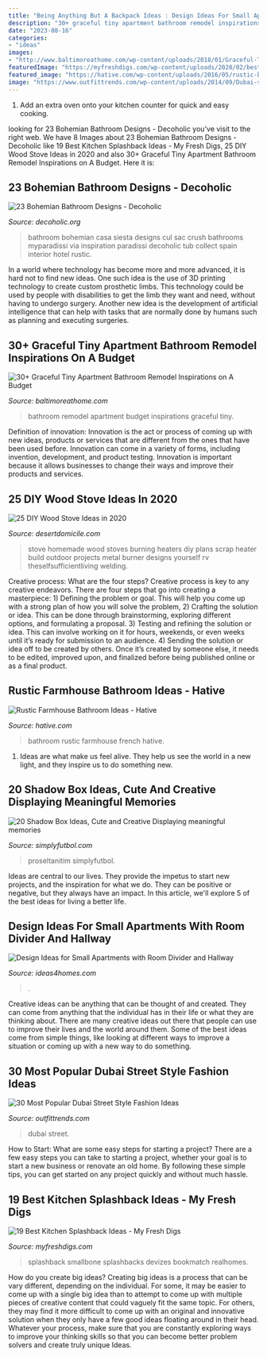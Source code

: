 ```yaml
---
title: "Being Anything But A Backpack Ideas : Design Ideas For Small Apartments With Room Divider And Hallway"
description: "30+ graceful tiny apartment bathroom remodel inspirations on a budget"
date: "2023-08-16"
categories:
- "ideas"
images:
- "http://www.baltimoreathome.com/wp-content/uploads/2018/01/Graceful-Tiny-Apartment-Bathroom-Remodel-Inspirations-on-A-Budget-12.jpg"
featuredImage: "https://myfreshdigs.com/wp-content/uploads/2020/02/best-kitchen-splashback-ideas-8-683x1024.jpg"
featured_image: "https://hative.com/wp-content/uploads/2016/05/rustic-bathroom/37-rustic-bathroom-ideas.jpg"
image: "https://www.outfittrends.com/wp-content/uploads/2014/09/Dubai-street-style-fashion-ideas.jpg"
---
```



1. Add an extra oven onto your kitchen counter for quick and easy cooking.

	

		
looking for 23 Bohemian Bathroom Designs - Decoholic you've visit to the right web. We have 8 Images about 23 Bohemian Bathroom Designs - Decoholic like 19 Best Kitchen Splashback Ideas - My Fresh Digs, 25 DIY Wood Stove Ideas in 2020 and also 30+ Graceful Tiny Apartment Bathroom Remodel Inspirations on A Budget. Here it is:
		
    
## 23 Bohemian Bathroom Designs - Decoholic

<img loading=lazy src="http://decoholic.org/wp-content/uploads/2014/11/bohemian-bathroom-design-12.jpg" onerror="this.onerror=null;this.src='https://tse1.mm.bing.net/th?id=OIP.VWfLFAnXwymMqHqqIErZ-AHaLH&amp;pid=15.1';" alt="23 Bohemian Bathroom Designs - Decoholic">

_Source: decoholic.org_

>bathroom bohemian casa siesta designs cul sac crush bathrooms myparadissi via inspiration paradissi decoholic tub collect spain interior hotel rustic. 

	

In a world where technology has become more and more advanced, it is hard not to find new ideas. One such idea is the use of 3D printing technology to create custom prosthetic limbs. This technology could be used by people with disabilities to get the limb they want and need, without having to undergo surgery. Another new idea is the development of artificial intelligence that can help with tasks that are normally done by humans such as planning and executing surgeries.

    
## 30+ Graceful Tiny Apartment Bathroom Remodel Inspirations On A Budget

<img loading=lazy src="http://www.baltimoreathome.com/wp-content/uploads/2018/01/Graceful-Tiny-Apartment-Bathroom-Remodel-Inspirations-on-A-Budget-12.jpg" onerror="this.onerror=null;this.src='https://tse3.mm.bing.net/th?id=OIP.J8tmc_k6qvf4Vk28DD08nQHaK-&amp;pid=15.1';" alt="30+ Graceful Tiny Apartment Bathroom Remodel Inspirations on A Budget">

_Source: baltimoreathome.com_

>bathroom remodel apartment budget inspirations graceful tiny. 

	

Definition of innovation:
Innovation is the act or process of coming up with new ideas, products or services that are different from the ones that have been used before. Innovation can come in a variety of forms, including invention, development, and product testing. Innovation is important because it allows businesses to change their ways and improve their products and services.

    
## 25 DIY Wood Stove Ideas In 2020

<img loading=lazy src="https://www.desertdomicile.com/wp-content/uploads/2020/01/1-Metal-Scrap-Stove.jpg" onerror="this.onerror=null;this.src='https://tse1.mm.bing.net/th?id=OIP.CanjLMiN-kxSk0Y64z1cMAHaJ4&amp;pid=15.1';" alt="25 DIY Wood Stove Ideas in 2020">

_Source: desertdomicile.com_

>stove homemade wood stoves burning heaters diy plans scrap heater build outdoor projects metal burner designs yourself rv theselfsufficientliving welding. 

	

Creative process: What are the four steps?
Creative process is key to any creative endeavors. There are four steps that go into creating a masterpiece: 1) Defining the problem or goal. This will help you come up with a strong plan of how you will solve the problem, 2) Crafting the solution or idea. This can be done through brainstorming, exploring different options, and formulating a proposal. 3) Testing and refining the solution or idea. This can involve working on it for hours, weekends, or even weeks until it’s ready for submission to an audience. 4) Sending the solution or idea off to be created by others. Once it’s created by someone else, it needs to be edited, improved upon, and finalized before being published online or as a final product.

    
## Rustic Farmhouse Bathroom Ideas - Hative

<img loading=lazy src="https://hative.com/wp-content/uploads/2016/05/rustic-bathroom/37-rustic-bathroom-ideas.jpg" onerror="this.onerror=null;this.src='https://tse4.mm.bing.net/th?id=OIP.wyyEAeLOY9irte842HjkbQHaLH&amp;pid=15.1';" alt="Rustic Farmhouse Bathroom Ideas - Hative">

_Source: hative.com_

>bathroom rustic farmhouse french hative. 

	

1. Ideas are what make us feel alive. They help us see the world in a new light, and they inspire us to do something new.

    
## 20 Shadow Box Ideas, Cute And Creative Displaying Meaningful Memories

<img loading=lazy src="http://simplyfutbol.com/wp-content/uploads/2017/11/shadow-box-ideas-for-girlfriend.jpg" onerror="this.onerror=null;this.src='https://tse2.mm.bing.net/th?id=OIP.Jw6sNxqJBQm2w6qHaEGIpQHaJD&amp;pid=15.1';" alt="20 Shadow Box Ideas, Cute and Creative Displaying meaningful memories">

_Source: simplyfutbol.com_

>proseltanitim simplyfutbol. 

	

Ideas are central to our lives. They provide the impetus to start new projects, and the inspiration for what we do. They can be positive or negative, but they always have an impact. In this article, we'll explore 5 of the best ideas for living a better life.

    
## Design Ideas For Small Apartments With Room Divider And Hallway

<img loading=lazy src="https://www.ideas4homes.com/wp-content/uploads/2015/04/Cool-Design-Ideas-for-Small-Apartments.jpg" onerror="this.onerror=null;this.src='https://tse4.mm.bing.net/th?id=OIP.lNfuDThhOTy-9Lh8YE4SogHaE8&amp;pid=15.1';" alt="Design Ideas for Small Apartments with Room Divider and Hallway">

_Source: ideas4homes.com_

>. 

	

Creative ideas can be anything that can be thought of and created. They can come from anything that the individual has in their life or what they are thinking about. There are many creative ideas out there that people can use to improve their lives and the world around them. Some of the best ideas come from simple things, like looking at different ways to improve a situation or coming up with a new way to do something.

    
## 30 Most Popular Dubai Street Style Fashion Ideas

<img loading=lazy src="https://www.outfittrends.com/wp-content/uploads/2014/09/Dubai-street-style-fashion-ideas.jpg" onerror="this.onerror=null;this.src='https://tse1.mm.bing.net/th?id=OIP.Qbz6TPr-0B9ebPuKXJWwswHaLG&amp;pid=15.1';" alt="30 Most Popular Dubai Street Style Fashion Ideas">

_Source: outfittrends.com_

>dubai street. 

	

How to Start: What are some easy steps for starting a project?
There are a few easy steps you can take to starting a project, whether your goal is to start a new business or renovate an old home. By following these simple tips, you can get started on any project quickly and without much hassle.

    
## 19 Best Kitchen Splashback Ideas - My Fresh Digs

<img loading=lazy src="https://myfreshdigs.com/wp-content/uploads/2020/02/best-kitchen-splashback-ideas-8-683x1024.jpg" onerror="this.onerror=null;this.src='https://tse4.mm.bing.net/th?id=OIP.kMI3cpxwVweYDX567Pnd1QHaLG&amp;pid=15.1';" alt="19 Best Kitchen Splashback Ideas - My Fresh Digs">

_Source: myfreshdigs.com_

>splashback smallbone splashbacks devizes bookmatch realhomes. 

	

How do you create big ideas?
Creating big ideas is a process that can be vary different, depending on the individual. For some, it may be easier to come up with a single big idea than to attempt to come up with multiple pieces of creative content that could vaguely fit the same topic. For others, they may find it more difficult to come up with an original and innovative solution when they only have a few good ideas floating around in their head. Whatever your process, make sure that you are constantly exploring ways to improve your thinking skills so that you can become better problem solvers and create truly unique Ideas.

